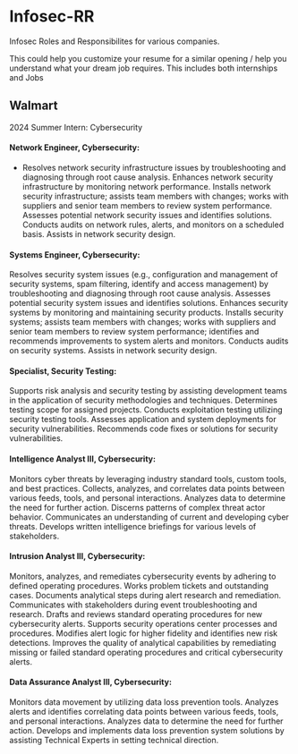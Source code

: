 # Infosec-RR
Infosec Roles and Responsibilites for various companies. 

This could help you customize your resume for a similar opening / help you understand what your dream job requires.
This includes both internships and Jobs



## Walmart

2024 Summer Intern: Cybersecurity

#### Network Engineer, Cybersecurity:
* Resolves network security infrastructure issues by troubleshooting and diagnosing through root cause analysis.
Enhances network security infrastructure by monitoring network performance.
Installs network security infrastructure; assists team members with changes; works with suppliers and senior team members to review system performance.
Assesses potential network security issues and identifies solutions.
Conducts audits on network rules, alerts, and monitors on a scheduled basis.
Assists in network security design.

#### Systems Engineer, Cybersecurity:
Resolves security system issues (e.g., configuration and management of security systems, spam filtering, identify and access management) by troubleshooting and diagnosing through root cause analysis.
Assesses potential security system issues and identifies solutions.
Enhances security systems by monitoring and maintaining security products.
Installs security systems; assists team members with changes; works with suppliers and senior team members to review system performance; identifies and recommends improvements to system alerts and monitors.
Conducts audits on security systems.
Assists in network security design.

#### Specialist, Security Testing:
Supports risk analysis and security testing by assisting development teams in the application of security methodologies and techniques.
Determines testing scope for assigned projects.
Conducts exploitation testing utilizing security testing tools.
Assesses application and system deployments for security vulnerabilities.
Recommends code fixes or solutions for security vulnerabilities.

#### Intelligence Analyst III, Cybersecurity:
Monitors cyber threats by leveraging industry standard tools, custom tools, and best practices.
Collects, analyzes, and correlates data points between various feeds, tools, and personal interactions.
Analyzes data to determine the need for further action.
Discerns patterns of complex threat actor behavior.
Communicates an understanding of current and developing cyber threats.
Develops written intelligence briefings for various levels of stakeholders.

#### Intrusion Analyst III, Cybersecurity:
Monitors, analyzes, and remediates cybersecurity events by adhering to defined operating procedures.
Works problem tickets and outstanding cases.
Documents analytical steps during alert research and remediation.
Communicates with stakeholders during event troubleshooting and research.
Drafts and reviews standard operating procedures for new cybersecurity alerts.
Supports security operations center processes and procedures.
Modifies alert logic for higher fidelity and identifies new risk detections.
Improves the quality of analytical capabilities by remediating missing or failed standard operating procedures and critical cybersecurity alerts.

#### Data Assurance Analyst III, Cybersecurity:
Monitors data movement by utilizing data loss prevention tools.
Analyzes alerts and identifies correlating data points between various feeds, tools, and personal interactions.
Analyzes data to determine the need for further action.
Develops and implements data loss prevention system solutions by assisting Technical Experts in setting technical direction.
